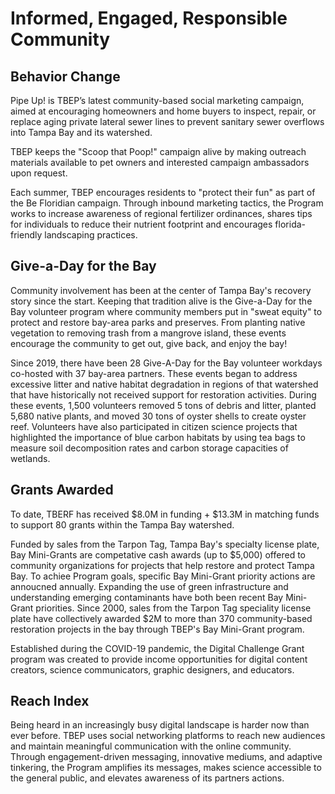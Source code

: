 # Informed, Engaged, Responsible Community

## Behavior Change 

Pipe Up! is TBEP’s latest community-based social marketing campaign, aimed at encouraging homeowners and home buyers to inspect, repair, or replace aging private lateral sewer lines to prevent sanitary sewer overflows into Tampa Bay and its watershed. 

TBEP keeps the "Scoop that Poop!" campaign alive by making outreach materials available to pet owners and interested campaign ambassadors upon request.

Each summer, TBEP encourages residents to "protect their fun" as part of the Be Floridian campaign. Through inbound marketing tactics, the Program works to increase awareness of regional fertilizer ordinances, shares tips for individuals to reduce their nutrient footprint and encourages florida-friendly landscaping practices.

## Give-a-Day for the Bay

Community involvement has been at the center of Tampa Bay's recovery story since the start. Keeping that tradition alive is the Give-a-Day for the Bay volunteer program where community members put in "sweat equity" to protect and restore bay-area parks and preserves. From planting native vegetation to removing trash from a mangrove island, these events encourage the community to get out, give back, and enjoy the bay!

Since 2019, there have been 28 Give-A-Day for the Bay volunteer workdays co-hosted with 37 bay-area partners. These events began to address excessive litter and native habitat degradation in regions of that watershed that have historically not received support for restoration activities. During these events, 1,500 volunteers removed 5 tons of debris and litter, planted 5,680 native plants, and moved 30 tons of oyster shells to create oyster reef. Volunteers have also participated in citizen science projects that highlighted the importance of blue carbon habitats by using tea bags to measure soil decomposition rates and carbon storage capacities of wetlands.

## Grants Awarded

To date, TBERF has received $8.0M in funding + $13.3M in matching funds to support 80 grants within the Tampa Bay watershed.

Funded by sales from the Tarpon Tag, Tampa Bay's specialty license plate, Bay Mini-Grants are competative cash awards (up to $5,000) offered to community organizations for projects that help restore and protect Tampa Bay. To achiee Program goals, specific Bay Mini-Grant priority actions are annoucned annually. Expanding the use of green infrastructure and understanding emerging contaminants have both been recent Bay Mini-Grant priorities. Since 2000, sales from the Tarpon Tag speciality license plate have collectively awarded $2M to more than 370 community-based restoration projects in the bay through TBEP's Bay Mini-Grant program.

Established during the COVID-19 pandemic, the Digital Challenge Grant program was created to provide income opportunities for digital content creators, science communicators, graphic designers, and educators.

## Reach Index

Being heard in an increasingly busy digital landscape is harder now than ever before. TBEP uses social networking platforms to reach new audiences and maintain meaningful communication with the online community. Through engagement-driven messaging, innovative mediums, and adaptive tinkering, the Program amplifies its messages, makes science accessible to the general public, and elevates awareness of its partners actions.
